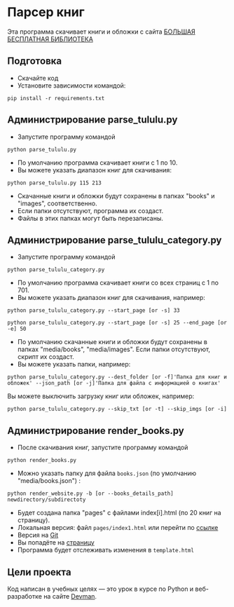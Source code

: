 # Парсер книг

Эта программа скачивает книги и обложки с сайта [БОЛЬШАЯ БЕСПЛАТНАЯ БИБЛИОТЕКА](https://tululu.org/)

## Подготовка

- Скачайте код
- Установите зависимости командой:
```commandline
pip install -r requirements.txt
``` 

## Администрирование parse_tululu.py

- Запустите программу командой
```commandline
python parse_tululu.py
```
- По умолчанию программа скачивает книги с 1 по 10.
- Вы можете указать диапазон книг для скачивания:
```commandline
python parse_tululu.py 115 213
```
- Скачанные книги и обложки будут сохранены в папках "books" и "images", соответственно.
- Если папки отсутствуют, программа их создаст.
- Файлы в этих папках могут быть перезаписаны.

## Администрирование parse_tululu_category.py
- Запустите программу командой
```commandline
python parse_tululu_category.py
```

- По умолчанию программа скачивает книги со всех страниц с 1 по 701.
- Вы можете указать диапазон книг для скачивания, например:
```commandline
python parse_tululu_category.py --start_page [or -s] 33
```
```commandline
python parse_tululu_category.py --start_page [or -s] 25 --end_page [or -e] 50
```
- По умолчанию скачанные книги и обложки будут сохранены в папках "media/books", "media/images". Если папки отсутствуют, скрипт их создаст.
- Вы можете указать папки, например:
```commandline
python parse_tululu_category.py --dest_folder [or -f]'Папка для книг и обложек' --json_path [or -j]'Папка для файла с информацией о книгах' 
```

Вы можете выключить загрузку книг или обложек, например:
```commandline
python parse_tululu_category.py --skip_txt [or -t] --skip_imgs [or -i]
```

## Администрирование render_books.py
- После скачивания книг, запустите программу командой
```commandline
python render_books.py
```
- Можно указать папку для файла `books.json` (по умолчанию "media/books.json") :
```commandline
python render_website.py -b [or --books_details_path] newdirectory/subdirectoty
```
- Будет создана папка "pages" с файлами index[i].html (по 20 книг на страницу).
- Локальная версия: файл `pages/index1.html` или перейти по [ссылке](http://127.0.0.1:5500/pages/index1.html)
- Версия на [Git](https://kaser137.github.io/parsing/pages/index1.html)
- Вы попадёте на [страницу](/static/Screenshot_books.png) 
- Программа будет отслеживать изменения в `template.html`

## Цели проекта

Код написан в учебных целях — это урок в курсе по Python и веб-разработке на сайте [Devman](https://dvmn.org).
 